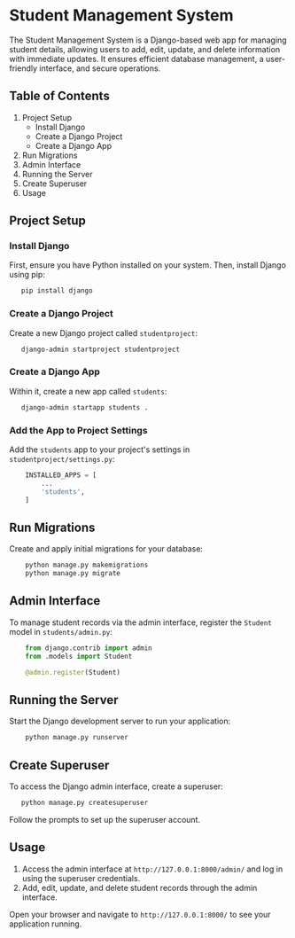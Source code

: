 # Student Management System

The Student Management System is a Django-based web app for managing student details, allowing users to add, edit, update, and delete information with immediate updates. It ensures efficient database management, a user-friendly interface, and secure operations.

## Table of Contents
1. Project Setup
    - Install Django
    - Create a Django Project
    - Create a Django App
2. Run Migrations
3. Admin Interface
4. Running the Server
5. Create Superuser
6. Usage

## Project Setup

### Install Django

First, ensure you have Python installed on your system. Then, install Django using pip:

 ```bash
    pip install django
 ```
### Create a Django Project

Create a new Django project called `studentproject`:

 ```bash
    django-admin startproject studentproject
 ```

### Create a Django App

Within it, create a new app called `students`:

```bash
   django-admin startapp students .
```

### Add the App to Project Settings

Add the `students` app to your project's settings in `studentproject/settings.py`:

```python
    INSTALLED_APPS = [
        ...
        'students',
    ]
```

## Run Migrations

Create and apply initial migrations for your database:

```bash
    python manage.py makemigrations
    python manage.py migrate
```

## Admin Interface

To manage student records via the admin interface, register the `Student` model in `students/admin.py`:

```python
    from django.contrib import admin
    from .models import Student

    @admin.register(Student)
```
## Running the Server

Start the Django development server to run your application:

```bash
    python manage.py runserver
```
## Create Superuser
To access the Django admin interface, create a superuser:

 ```bash
    python manage.py createsuperuser
 ```

Follow the prompts to set up the superuser account.

## Usage

1. Access the admin interface at `http://127.0.0.1:8000/admin/` and log in using the superuser credentials.
2. Add, edit, update, and delete student records through the admin interface.

Open your browser and navigate to `http://127.0.0.1:8000/` to see your application running.


